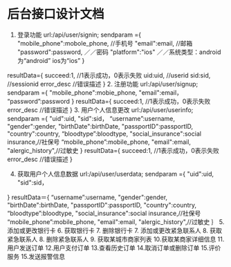 # 后台接口设计文档
1. 登录功能
url:/api/user/signin;
sendparam ={
          "mobile_phone":mobole_phone,   //手机号
          "email":email,             //邮箱
          "password":password,    ／／密码
          "platform":"ios"      ／／系统类型：android为“android” ios为“ios”
        }

  resultData={
    succeed:1,  //1表示成功，0表示失败
    uid:uid,   //userid
    sid:sid,   //sessionid
    error_desc  //错误描述
  }
2. 注册功能
url:/api/user/signup;
sendparam ={
            "mobile_phone":mobie_phone,
            "email":email，
            “password”:password
          }
  resultData={
    succeed:1,  //1表示成功，0表示失败
    error_desc  //错误描述
  }
3. 用户个人信息更改
  url:/api/user/userinfo;
sendparam ={
            "uid":uid,
            "sid":sid，
            “username”:username,
            "gender":gender,
            "birthDate":birthDate,
            "passportID":passportID,
            "country":country,
            “bloodtype”:bloodtype,
            "social_insurance":social insurance,//社保号
            “mobile_phone”:mobile_phone,
            "email":email,
            "alergic_history",//过敏史
          }
  resultData={
    succeed:1,  //1表示成功，0表示失败
    error_desc  //错误描述
  }
    
4. 获取用户个人信息数据
  url:/api/user/userdata;
  sendparam ={
            "uid":uid,
            "sid":sid，
            
  }
  resultData＝{
            “username”:username,
            "gender":gender,
            "birthDate":birthDate,
            "passportID":passportID,
            "country":country,
            “bloodtype”:bloodtype,
            "social_insurance":social insurance,//社保号
            “mobile_phone”:mobile_phone,
            "email":email,
            "alergic_history",//过敏史
  ｝
5. 添加或更改银行卡
6. 获取银行卡
7. 删除银行卡
7. 添加或更改紧急联系人
8. 获取紧急联系人
8. 删除紧急联系人
9. 获取某城市商家列表
10.获取某商家详细信息
11.用户发送订单
12.用户支付订单
13.查看历史订单
14.取消订单或删除订单
15.评价服务
15.发送报警信息

